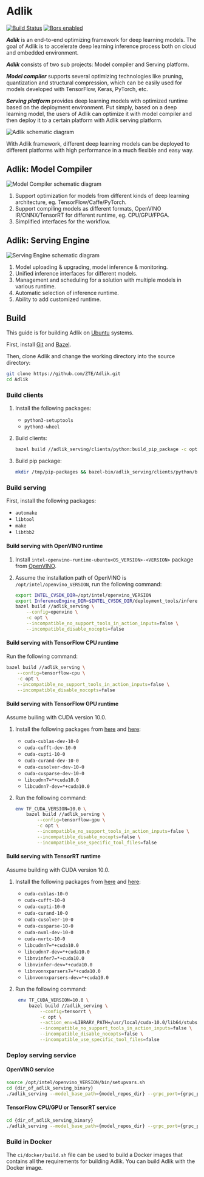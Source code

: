 # Adlik

[![Build Status](https://dev.azure.com/Adlik/GitHub/_apis/build/status/Adlik.Adlik?branchName=master)](https://dev.azure.com/Adlik/GitHub/_build/latest?definitionId=1&branchName=master)
[![Bors enabled](https://bors.tech/images/badge_small.svg)](https://app.bors.tech/repositories/20625)

***Adlik*** is an end-to-end optimizing framework for deep learning models. The goal of Adlik is to accelerate deep
learning inference process both on cloud and embedded environment.

***Adlik*** consists of two sub projects: Model compiler and Serving platform.

***Model compiler*** supports several optimizing technologies like pruning, quantization and structural compression,
which can be easily used for models developed with TensorFlow, Keras, PyTorch, etc.

***Serving platform*** provides deep learning models with optimized runtime based on the deployment environment. Put
simply, based on a deep learning model, the users of Adlik can optimize it with model compiler and then deploy it to a
certain platform with Adlik serving platform.

![Adlik schematic diagram](resources/adlik.png)

With Adlik framework, different deep learning models can be deployed to different platforms with high performance in a
much flexible and easy way.

## Adlik: Model Compiler

![Model Compiler schematic diagram](resources/model-compiler.png)

1. Support optimization for models from different kinds of deep learning architecture, eg. TensorFlow/Caffe/PyTorch.
2. Support compiling models as different formats, OpenVINO IR/ONNX/TensorRT for different runtime, eg. CPU/GPU/FPGA.
3. Simplified interfaces for the workflow.

## Adlik: Serving Engine

![Serving Engine schematic diagram](resources/serving-engine.png)

1. Model uploading & upgrading, model inference & monitoring.
2. Unified inference interfaces for different models.
3. Management and scheduling for a solution with multiple models in various runtime.
4. Automatic selection of inference runtime.
5. Ability to add customized runtime.

## Build

This guide is for building Adlik on [Ubuntu](https://ubuntu.com) systems.

First, install [Git](https://git-scm.com/download) and [Bazel](https://docs.bazel.build/install.html).

Then, clone Adlik and change the working directory into the source directory:

```sh
git clone https://github.com/ZTE/Adlik.git
cd Adlik
```

### Build clients

1. Install the following packages:
   - `python3-setuptools`
   - `python3-wheel`
2. Build clients:

   ```sh
   bazel build //adlik_serving/clients/python:build_pip_package -c opt --incompatible_no_support_tools_in_action_inputs=false
   ```

3. Build pip package:

   ```sh
   mkdir /tmp/pip-packages && bazel-bin/adlik_serving/clients/python/build_pip_package /tmp/pip-packages
   ```

### Build serving

First, install the following packages:

- `automake`
- `libtool`
- `make`
- `libtbb2`

#### Build serving with OpenVINO runtime

1. Install `intel-openvino-runtime-ubuntu<OS_VERSION>-<VERSION>` package from
   [OpenVINO](https://docs.openvinotoolkit.org/2019_R3.1/_docs_install_guides_installing_openvino_apt.html).
2. Assume the installation path of OpenVINO is `/opt/intel/openvino_VERSION`, run the following command:

   ```sh
   export INTEL_CVSDK_DIR=/opt/intel/openvino_VERSION
   export InferenceEngine_DIR=$INTEL_CVSDK_DIR/deployment_tools/inference_engine/share
   bazel build //adlik_serving \
       --config=openvino \
       -c opt \
       --incompatible_no_support_tools_in_action_inputs=false \
       --incompatible_disable_nocopts=false
   ```

#### Build serving with TensorFlow CPU runtime

Run the following command:

```sh
bazel build //adlik_serving \
    --config=tensorflow-cpu \
    -c opt \
    --incompatible_no_support_tools_in_action_inputs=false \
    --incompatible_disable_nocopts=false
```

#### Build serving with TensorFlow GPU runtime

Assume builing with CUDA version 10.0.

1. Install the following packages from
   [here](https://docs.nvidia.com/cuda/cuda-installation-guide-linux/index.html#ubuntu-installation) and
   [here](https://docs.nvidia.com/deeplearning/sdk/cudnn-install/index.html#ubuntu-network-installation):

   - `cuda-cublas-dev-10-0`
   - `cuda-cufft-dev-10-0`
   - `cuda-cupti-10-0`
   - `cuda-curand-dev-10-0`
   - `cuda-cusolver-dev-10-0`
   - `cuda-cusparse-dev-10-0`
   - `libcudnn7=*+cuda10.0`
   - `libcudnn7-dev=*+cuda10.0`
2. Run the following command:

   ```sh
   env TF_CUDA_VERSION=10.0 \
       bazel build //adlik_serving \
           --config=tensorflow-gpu \
           -c opt \
           --incompatible_no_support_tools_in_action_inputs=false \
           --incompatible_disable_nocopts=false \
           --incompatible_use_specific_tool_files=false
   ```

#### Build serving with TensorRT runtime

Assume building with CUDA version 10.0.

1. Install the following packages from
   [here](https://docs.nvidia.com/cuda/cuda-installation-guide-linux/index.html#ubuntu-installation) and
   [here](https://docs.nvidia.com/deeplearning/sdk/cudnn-install/index.html#ubuntu-network-installation):

   - `cuda-cublas-10-0`
   - `cuda-cufft-10-0`
   - `cuda-cupti-10-0`
   - `cuda-curand-10-0`
   - `cuda-cusolver-10-0`
   - `cuda-cusparse-10-0`
   - `cuda-nvml-dev-10-0`
   - `cuda-nvrtc-10-0`
   - `libcudnn7=*+cuda10.0`
   - `libcudnn7-dev=*+cuda10.0`
   - `libnvinfer7=*+cuda10.0`
   - `libnvinfer-dev=*+cuda10.0`
   - `libnvonnxparsers7=*+cuda10.0`
   - `libnvonnxparsers-dev=*+cuda10.0`
2. Run the following command:

   ```sh
    env TF_CUDA_VERSION=10.0 \
        bazel build //adlik_serving \
            --config=tensorrt \
            -c opt \
            --action_env=LIBRARY_PATH=/usr/local/cuda-10.0/lib64/stubs \
            --incompatible_no_support_tools_in_action_inputs=false \
            --incompatible_disable_nocopts=false \
            --incompatible_use_specific_tool_files=false
   ```

### Deploy serving service
   
#### OpenVINO service

```sh
source /opt/intel/openvino_VERSION/bin/setupvars.sh
cd {dir_of_adlik_serving_binary}
./adlik_serving --model_base_path={model_repos_dir} --grpc_port={grpc_port} --http_port={http_port}
```

#### TensorFlow CPU/GPU or TensorRT service

```sh
cd {dir_of_adlik_serving_binary}
./adlik_serving --model_base_path={model_repos_dir} --grpc_port={grpc_port} --http_port={http_port}
```

### Build in Docker

The `ci/docker/build.sh` file can be used to build a Docker images that contains all the requirements for building
Adlik. You can build Adlik with the Docker image.
